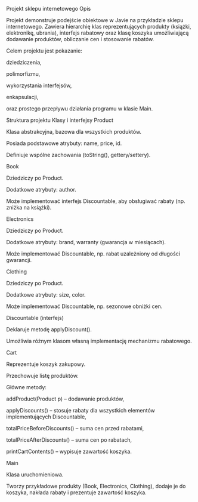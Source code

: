 Projekt sklepu internetowego
Opis

Projekt demonstruje podejście obiektowe w Javie na przykładzie sklepu internetowego.
Zawiera hierarchię klas reprezentujących produkty (książki, elektronikę, ubrania), interfejs rabatowy oraz klasę koszyka umożliwiającą dodawanie produktów, obliczanie cen i stosowanie rabatów.

Celem projektu jest pokazanie:

dziedziczenia,

polimorfizmu,

wykorzystania interfejsów,

enkapsulacji,

oraz prostego przepływu działania programu w klasie Main.

Struktura projektu
Klasy i interfejsy
Product

Klasa abstrakcyjna, bazowa dla wszystkich produktów.

Posiada podstawowe atrybuty: name, price, id.

Definiuje wspólne zachowania (toString(), gettery/settery).

Book

Dziedziczy po Product.

Dodatkowe atrybuty: author.

Może implementować interfejs Discountable, aby obsługiwać rabaty (np. zniżka na książki).

Electronics

Dziedziczy po Product.

Dodatkowe atrybuty: brand, warranty (gwarancja w miesiącach).

Może implementować Discountable, np. rabat uzależniony od długości gwarancji.

Clothing

Dziedziczy po Product.

Dodatkowe atrybuty: size, color.

Może implementować Discountable, np. sezonowe obniżki cen.

Discountable (interfejs)

Deklaruje metodę applyDiscount().

Umożliwia różnym klasom własną implementację mechanizmu rabatowego.

Cart

Reprezentuje koszyk zakupowy.

Przechowuje listę produktów.

Główne metody:

addProduct(Product p) – dodawanie produktów,

applyDiscounts() – stosuje rabaty dla wszystkich elementów implementujących Discountable,

totalPriceBeforeDiscounts() – suma cen przed rabatami,

totalPriceAfterDiscounts() – suma cen po rabatach,

printCartContents() – wypisuje zawartość koszyka.

Main

Klasa uruchomieniowa.

Tworzy przykładowe produkty (Book, Electronics, Clothing), dodaje je do koszyka, nakłada rabaty i prezentuje zawartość koszyka.
